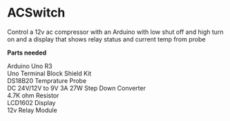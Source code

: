 # ACSwitch
Control a 12v ac compressor with an Arduino with low shut off and high turn on and a display that shows relay status and current temp from probe

**Parts needed**  

Arduino Uno R3  
Uno Terminal Block Shield Kit  
DS18B20 Temprature Probe  
DC 24V/12V to 9V 3A 27W Step Down Converter  
4.7K ohm Resistor  
LCD1602 Display  
12v Relay Module
